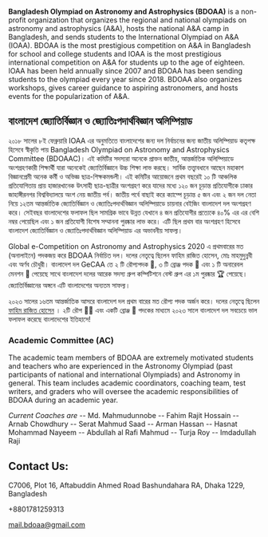 **Bangladesh Olympiad on Astronomy and Astrophysics (BDOAA)** is a non-profit organization that organizes the regional and national olympiads on astronomy and astrophysics (A&A), hosts the national A&A camp in Bangladesh, and sends students to the International Olympiad on A&A (IOAA). BDOAA is the most prestigious competition on A&A in Bangladesh for school and college students and IOAA is the most prestigious international competition on A&A for students up to the age of eighteen. IOAA has been held annually since 2007 and BDOAA has been sending students to the olympiad every year since 2018. BDOAA also organizes workshops, gives career guidance to aspiring astronomers, and hosts events for the popularization of A&A.

## বাংলাদেশ জ্যোতির্বিজ্ঞান ও জ্যোতিঃপদার্থবিজ্ঞান অলিম্পিয়াড
২০১৮ সালের ৮ই ফেব্রুয়ারি IOAA এর অনুমতিতে বাংলাদেশের জন্য দল নির্বাচনের জন্য জাতীয় অলিম্পিয়াড কতৃপক্ষ হিসেবে স্বীকৃতি পায় Bangladesh Olympiad on Astronomy and Astrophysics Committee (BDOAAC)। এই কমিটির সদস্যরা অনেকে প্রাক্তন জাতীয়, আন্তর্জাতিক অলিম্পিয়াডে অংশগ্রহণকারী শিক্ষার্থী যারা অনেকেই জ্যোতির্বিজ্ঞানে উচ্চ শিক্ষা লাভ করছে। সার্বিক তত্ত্বাবধানে আছেন মহাকাশ বিজ্ঞানপ্রেমী অনেক কর্মী ও অভিজ্ঞ ছাত্র-শিক্ষকমন্ডলী। এই কমিটির আয়োজনে প্রথম বছরেই ১০ টি আঞ্চলিক প্রতিযোগিতায় প্রায় হাজারখানেক উৎসাহী ছাত্র-ছাত্রীর অংশগ্রহণ করে যাদের মধ্যে ১২০ জন চূড়ান্ত প্রতিযোগীকে ঢাকার জাহাঙ্গীরনগর বিশ্ববিদ্যালয়ে অংশ নেয় জাতীয় পর্ব। জাতীয় পর্বে বাছাই করে ক্যাম্পে চূড়ান্ত ৫ জন এবং ২ জন দল নেতা নিয়ে ১২তম আন্তর্জাতিক জ্যোতির্বিজ্ঞান ও জ্যোতিঃপদার্থবিজ্ঞান অলিম্পিয়াডে চায়নার বেইজিং বাংলাদেশ দল অংশগ্রহণ করে। সেইবছর বাংলাদেশের ফলাফল ছিল সামগ্রিক ভাবে উন্নত যেখানে ৪ জন প্রতিযোগীর প্রত্যেকে ৪০% এর এর বেশি নম্বর পেয়েছিল এবং ১ জন প্রতিযোগী বিশেষ সম্মাননা পুরষ্কার লাভ করে। এটি ছিল প্রথম বার অংশগ্রহণ হিসেবে বাংলাদেশ জ্যোতির্বিজ্ঞান ও জ্যোতিঃপদার্থবিজ্ঞান অলিম্পিয়াড এর অভাবনীয় সাফল্য।

Global e-Competition on Astronomy and Astrophysics 2020 এ প্রথমবারের মত (অনালাইনে) পদকজয় করে BDOAA নির্বাচিত দল। দলের নেতৃত্বে ছিলেন ফাহিম রাজিত হোসেন, মোঃ মাহমুদুন্নবী এবং অর্ণব চৌধুরী। বাংলাদেশ দল GeCAA তে ২ টি রৌপ্যপদক 🥈, ৩ টি ব্রোঞ্জ পদক 🥉 এবং ১ টি অনারেবল মেনশন 🏅 পেয়েছে সাথে বাংলাদেশ দলের আরেক সদস্য গ্রুপ কম্পিটিশনে বেস্ট গ্রুপ এর ১ম পুরষ্কার 🏆 পেয়েছে। জ্যোতির্বিজ্ঞানের অঙ্গনে এটি বাংলাদেশের অন্যতম সাফল্য।

২০২৩ সালের ১৬তম  আন্তর্জাতিক আসরে বাংলাদেশ দল প্রথম বারের মত রৌপ্য পদক অর্জন করে। দলের নেতৃত্বে ছিলেন [ফাহিম রাজিত হোসেন](@Rajit13) । ২টি রৌপ 🥈🥈 এবং একটি ব্রোঞ্জ 🥉 পদকের মাধ্যমে ২০২৩ সালে বাংলাদেশ দল সবচেয়ে ভাল ফলাফল করেছে বাংলাদেশের ইতিহাসে! 

### Academic Committee (AC) 

The academic team members of BDOAA are extremely motivated students and teachers who are experienced in the Astronomy Olympiad (past participants of national and international Olympiads) and Astronomy in general. This team includes  academic coordinators, coaching team, test writers, and graders who will oversee the academic responsibilities of BDOAA during an academic year. 

*Current Coaches are*
-- Md. Mahmudunnobe
-- Fahim Rajit Hossain
-- Arnab Chowdhury
-- Serat Mahmud Saad
-- Arman Hassan
-- Hasnat Mohammad Nayeem
-- Abdullah al Rafi Mahmud
-- Turja Roy
-- Imdadullah Raji


## Contact Us:

C7006, Plot 16, Aftabuddin Ahmed Road Bashundahara RA, Dhaka 1229, Bangladesh

+8801781259313

mail.bdoaa@gmail.com

